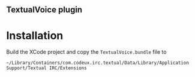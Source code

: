 TextualVoice plugin
-------------------

Installation
============
Build the XCode project and copy the `TextualVoice.bundle` file to
```
~/Library/Containers/com.codeux.irc.textual/Data/Library/Application Support/Textual IRC/Extensions
```
